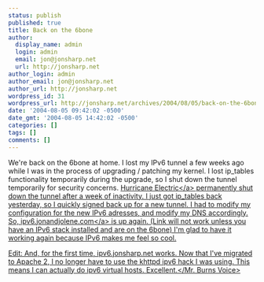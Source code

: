 ```yaml
---
status: publish
published: true
title: Back on the 6bone
author:
  display_name: admin
  login: admin
  email: jon@jonsharp.net
  url: http://jonsharp.net
author_login: admin
author_email: jon@jonsharp.net
author_url: http://jonsharp.net
wordpress_id: 31
wordpress_url: http://jonsharp.net/archives/2004/08/05/back-on-the-6bone/
date: '2004-08-05 09:42:02 -0500'
date_gmt: '2004-08-05 14:42:02 -0500'
categories: []
tags: []
comments: []
---
```

<p>We're back on the 6bone at home.  I lost my IPv6 tunnel a few weeks ago while I was in the process of upgrading &#47; patching my kernel.  I lost ip_tables functionality temporarily during the upgrade, so I shut down the tunnel temporarily for security concerns.  <a href="http:&#47;&#47;www.tunnelbroker.net">Hurricane Electric<&#47;a> permanently shut down the tunnel after a week of inactivity.  I just got ip_tables back yesterday, so I quickly signed back up for a new tunnel.  I had to modify my configuration for the new IPv6 adresses, and modify my DNS accordingly.  So, <a href="http:&#47;&#47;ipv6.jonandjolene.com">ipv6.jonandjolene.com<&#47;a> is up again.  (Link will not work unless you have an IPv6 stack installed and are on the 6bone)  I'm glad to have it working again because IPv6 makes me feel so cool.</p>
<p>Edit: And, for the first time, ipv6.jonsharp.net works.  Now that I've migrated to Apache 2, I no longer have to use the khttpd ipv6 hack I was using.  This means I can actually do ipv6 virtual hosts.  <Mr . Burns Voice>Excellent.<&#47;Mr. Burns Voice></p>
